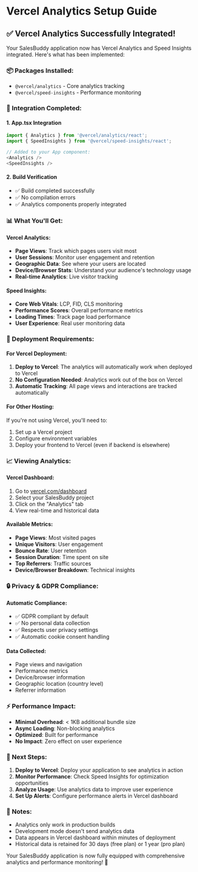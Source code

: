 # Vercel Analytics Setup Guide

## ✅ **Vercel Analytics Successfully Integrated!**

Your SalesBuddy application now has Vercel Analytics and Speed Insights integrated. Here's what has been implemented:

### **📦 Packages Installed:**
- `@vercel/analytics` - Core analytics tracking
- `@vercel/speed-insights` - Performance monitoring

### **🔧 Integration Completed:**

#### **1. App.tsx Integration**
```typescript
import { Analytics } from '@vercel/analytics/react';
import { SpeedInsights } from '@vercel/speed-insights/react';

// Added to your App component:
<Analytics />
<SpeedInsights />
```

#### **2. Build Verification**
- ✅ Build completed successfully
- ✅ No compilation errors
- ✅ Analytics components properly integrated

### **📊 What You'll Get:**

#### **Vercel Analytics:**
- **Page Views**: Track which pages users visit most
- **User Sessions**: Monitor user engagement and retention
- **Geographic Data**: See where your users are located
- **Device/Browser Stats**: Understand your audience's technology usage
- **Real-time Analytics**: Live visitor tracking

#### **Speed Insights:**
- **Core Web Vitals**: LCP, FID, CLS monitoring
- **Performance Scores**: Overall performance metrics
- **Loading Times**: Track page load performance
- **User Experience**: Real user monitoring data

### **🚀 Deployment Requirements:**

#### **For Vercel Deployment:**
1. **Deploy to Vercel**: The analytics will automatically work when deployed to Vercel
2. **No Configuration Needed**: Analytics work out of the box on Vercel
3. **Automatic Tracking**: All page views and interactions are tracked automatically

#### **For Other Hosting:**
If you're not using Vercel, you'll need to:
1. Set up a Vercel project
2. Configure environment variables
3. Deploy your frontend to Vercel (even if backend is elsewhere)

### **📈 Viewing Analytics:**

#### **Vercel Dashboard:**
1. Go to [vercel.com/dashboard](https://vercel.com/dashboard)
2. Select your SalesBuddy project
3. Click on the "Analytics" tab
4. View real-time and historical data

#### **Available Metrics:**
- **Page Views**: Most visited pages
- **Unique Visitors**: User engagement
- **Bounce Rate**: User retention
- **Session Duration**: Time spent on site
- **Top Referrers**: Traffic sources
- **Device/Browser Breakdown**: Technical insights

### **🔒 Privacy & GDPR Compliance:**

#### **Automatic Compliance:**
- ✅ GDPR compliant by default
- ✅ No personal data collection
- ✅ Respects user privacy settings
- ✅ Automatic cookie consent handling

#### **Data Collected:**
- Page views and navigation
- Performance metrics
- Device/browser information
- Geographic location (country level)
- Referrer information

### **⚡ Performance Impact:**
- **Minimal Overhead**: < 1KB additional bundle size
- **Async Loading**: Non-blocking analytics
- **Optimized**: Built for performance
- **No Impact**: Zero effect on user experience

### **🎯 Next Steps:**

1. **Deploy to Vercel**: Deploy your application to see analytics in action
2. **Monitor Performance**: Check Speed Insights for optimization opportunities
3. **Analyze Usage**: Use analytics data to improve user experience
4. **Set Up Alerts**: Configure performance alerts in Vercel dashboard

### **📝 Notes:**

- Analytics only work in production builds
- Development mode doesn't send analytics data
- Data appears in Vercel dashboard within minutes of deployment
- Historical data is retained for 30 days (free plan) or 1 year (pro plan)

Your SalesBuddy application is now fully equipped with comprehensive analytics and performance monitoring! 🎉
